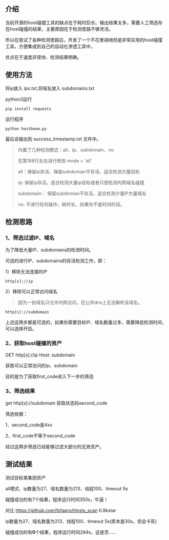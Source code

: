 ## 介绍

当前开源的host碰撞工具的缺点在于耗时巨长、输出结果太多，需要人工筛选存在host碰撞的结果，主要原因在于检测思路不够灵活。

所以在尝试了各种检测思路后，开发了一个不花里胡哨但是非常实用的host碰撞工具，方便集成到自己的自动化渗透工具中。

优点在于速度非常快、检测结果明确。

## 使用方法

将ip放入 ips.txt,将域名放入 subdomains.txt

python3运行

```
pip install requests
```

运行程序

```
python hostboom.py
```

最后会输出到 success_timestamp.txt 文件中。

>   内置了几种检测模式：all、ip、subdomain、no
>
>   在第168行左右进行修改  mode = 'all'
>
>   all：保留ip存活、保留subdomian不存活，适合检测大量目标
>
>   ip: 保留ip存活，适合检测大量ip目标或者只想检测内网域名碰撞
>
>   subdomain： 保留subdomian不存活，适合检测少量IP大量域名
>
>   no: 不进行任何操作，耗时长，如果你不差时间的话。

## 检测思路

### 1、筛选过滤IP、域名

为了降低大量IP、subdomians的检测时间。

可选的进行IP、subdomains的存活检测工作，即：

1）移除无法连接的IP

```
http[s]://ip
```

2）移除可以正常访问域名

>   因为一些域名只允许内网访问，在公共dns上无法解析该域名。

```
http[s]://subdomain
```

上述这两步都是可选的，如果你需要目标IP、域名数量过多，需要降低检测时间，可以选择开启。

### 2、获取host碰撞的资产

GET http[s]://ip
Host: subdomain

获取可以正常访问的ip、subdomain

目的是为了获取first_code进入下一步的筛选

### 3、筛选结果

get http[s]://subdomain
获取状态码second_code

筛选依据：

1、second_code是4xx

2、first_code不等于second_code

经过这两步筛选已经能够过滤大部分的无效资产。



## 测试结果

测试目标某集团资产

all模式、ip数量为27、域名数量为213、线程100、timeout 5s

碰撞成功的有7个结果，程序运行时间350s，牛逼！



对比 https://github.com/fofapro/Hosts_scan 0.9kstar 

ip数量为27、域名数量为213、线程100、timeout 5s(原本是30s，但会卡死)

碰撞成功的有**0**个结果，程序运行时间294s，这是否......

